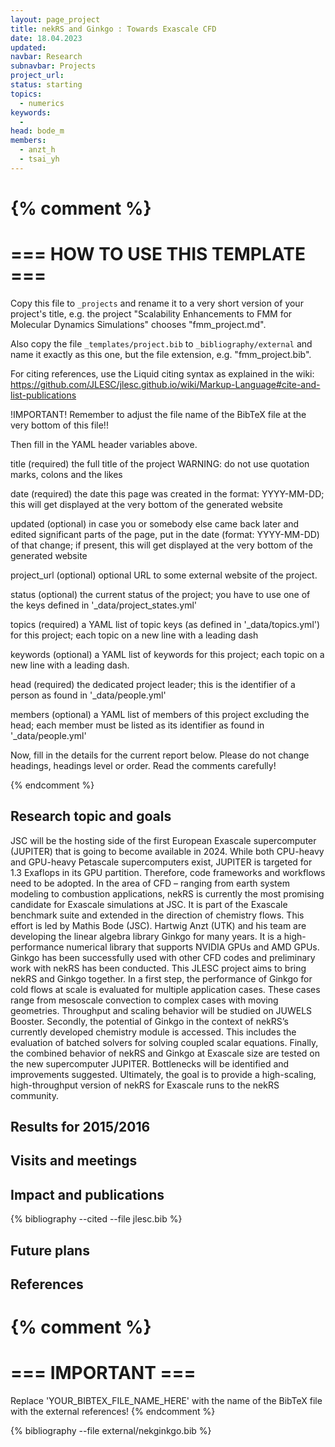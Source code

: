 ```yaml
---
layout: page_project
title: nekRS and Ginkgo : Towards Exascale CFD
date: 18.04.2023
updated:
navbar: Research
subnavbar: Projects
project_url:
status: starting
topics:
  - numerics
keywords:
  -
head: bode_m
members:
  - anzt_h
  - tsai_yh
---
```

{% comment %}
================================
=== HOW TO USE THIS TEMPLATE ===
================================

Copy this file to `_projects` and rename it to a very short version of your project's title, e.g.
the project "Scalability Enhancements to FMM for Molecular Dynamics Simulations" chooses
"fmm_project.md".

Also copy the file `_templates/project.bib` to `_bibliography/external` and name it exactly as this
one, but the file extension, e.g. "fmm_project.bib".

For citing references, use the Liquid citing syntax as explained in the wiki:
https://github.com/JLESC/jlesc.github.io/wiki/Markup-Language#cite-and-list-publications

!IMPORTANT!
Remember to adjust the file name of the BibTeX file at the very bottom of this file!!

Then fill in the YAML header variables above.

  title            (required)
                   the full title of the project
                   WARNING: do not use quotation marks, colons and the likes

  date             (required)
                   the date this page was created in the format: YYYY-MM-DD; this will get displayed
                   at the very bottom of the generated website

  updated          (optional)
                   in case you or somebody else came back later and edited significant parts of the
                   page, put in the date (format: YYYY-MM-DD) of that change;
                   if present, this will get displayed at the very bottom of the generated website

  project_url      (optional)
                   optional URL to some external website of the project.

  status           (optional)
                   the current status of the project;
                   you have to use one of the keys defined in '_data/project_states.yml'

  topics           (required)
                   a YAML list of topic keys (as defined in '_data/topics.yml') for this project;
                   each topic on a new line with a leading dash

  keywords         (optional)
                   a YAML list of keywords for this project;
                   each topic on a new line with a leading dash.

  head             (required)
                   the dedicated project leader;
                   this is the identifier of a person as found in '_data/people.yml'

  members          (optional)
                   a YAML list of members of this project excluding the head;
                   each member must be listed as its identifier as found in '_data/people.yml'

Now, fill in the details for the current report below. Please do not change headings, headings level
or order.
Read the comments carefully!

{% endcomment %}

## Research topic and goals

JSC will be the hosting side of the first European Exascale supercomputer (JUPITER) that is going to become available in 2024. While both CPU-heavy and GPU-heavy Petascale supercomputers exist, JUPITER is targeted for 1.3 Exaflops in its GPU partition. Therefore, code frameworks and workflows need to be adopted. In the area of CFD – ranging from earth system modeling to combustion applications, nekRS is currently the most promising candidate for Exascale simulations at JSC. It is part of the Exascale benchmark suite and extended in the direction of chemistry flows. This effort is led by Mathis Bode (JSC).
Hartwig Anzt (UTK) and his team are developing the linear algebra library Ginkgo for many years. It is a high-performance numerical library that supports NVIDIA GPUs and AMD GPUs. Ginkgo has been successfully used with other CFD codes and preliminary work with nekRS has been conducted.
This JLESC project aims to bring nekRS and Ginkgo together. In a first step, the performance of Ginkgo for cold flows at scale is evaluated for multiple application cases. These cases range from mesoscale convection to complex cases with moving geometries. Throughput and scaling behavior will be studied on JUWELS Booster. Secondly, the potential of Ginkgo in the context of nekRS’s currently developed chemistry module is accessed. This includes the evaluation of batched solvers for solving coupled scalar equations. Finally, the combined behavior of nekRS and Ginkgo at Exascale size are tested on the new supercomputer JUPITER. Bottlenecks will be identified and improvements suggested. Ultimately, the goal is to provide a high-scaling, high-throughput version of nekRS for Exascale runs to the nekRS community.


## Results for 2015/2016


## Visits and meetings


## Impact and publications

<!--
{% comment %}
=============================
== CITING OWN PUBLICATIONS ==
=============================

You can list your own publications below in case you did not cite them in the text
(which you should do, though).
Use the Liquid citing syntax as explained in the wiki:
https://github.com/JLESC/jlesc.github.io/wiki/Markup-Language#cite-and-list-publications
Remember to use the `--file jlesc.bib` with the `cite` tag.

=====================================
== START HERE WITH YOUR ADDITIONAL REFERENCES ==
{% endcomment %}



{% comment %}
== NO MORE BELOW THIS ==
========================
{% endcomment %}
-->

{% bibliography --cited --file jlesc.bib %}


## Future plans


## References

{% comment %}
=================
=== IMPORTANT ===
=================

Replace 'YOUR_BIBTEX_FILE_NAME_HERE' with the name of the BibTeX file with the external references!
{% endcomment %}

{% bibliography --file external/nekginkgo.bib %}
